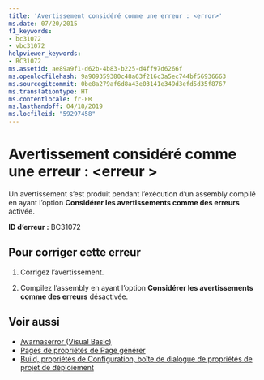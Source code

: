 ```yaml
---
title: 'Avertissement considéré comme une erreur : <error>'
ms.date: 07/20/2015
f1_keywords:
- bc31072
- vbc31072
helpviewer_keywords:
- BC31072
ms.assetid: ae89a9f1-d62b-4b83-b225-d4ff97d6266f
ms.openlocfilehash: 9a909359380c48a63f216c3a5ec744bf56936663
ms.sourcegitcommit: 0be8a279af6d8a43e03141e349d3efd5d35f8767
ms.translationtype: HT
ms.contentlocale: fr-FR
ms.lasthandoff: 04/18/2019
ms.locfileid: "59297458"
---
```

# <a name="warning-treated-as-error-error"></a>Avertissement considéré comme une erreur : \<erreur >
Un avertissement s’est produit pendant l’exécution d’un assembly compilé en ayant l’option **Considérer les avertissements comme des erreurs** activée.  
  
 **ID d’erreur :** BC31072  
  
## <a name="to-correct-this-error"></a>Pour corriger cette erreur  
  
1. Corrigez l’avertissement.  
  
2. Compilez l’assembly en ayant l’option **Considérer les avertissements comme des erreurs** désactivée.  
  
## <a name="see-also"></a>Voir aussi

- [/warnaserror (Visual Basic)](../../visual-basic/reference/command-line-compiler/warnaserror.md)
- [Pages de propriétés de Page générer](https://docs.microsoft.com/previous-versions/visualstudio/visual-studio-2010/zxbs6ywz(v=vs.100))
- [Build, propriétés de Configuration, boîte de dialogue de propriétés de projet de déploiement](https://docs.microsoft.com/previous-versions/visualstudio/visual-studio-2010/1befw7hy(v=vs.100))
